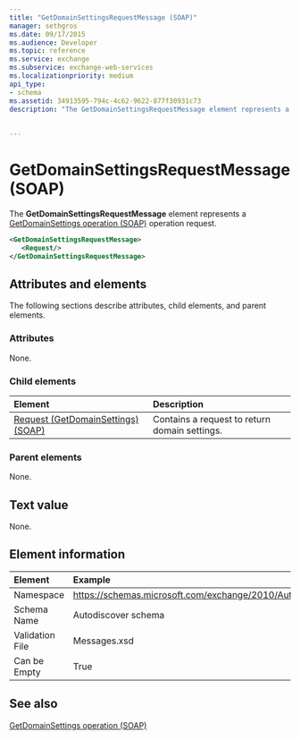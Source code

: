 ```yaml
---
title: "GetDomainSettingsRequestMessage (SOAP)"
manager: sethgros
ms.date: 09/17/2015
ms.audience: Developer
ms.topic: reference
ms.service: exchange
ms.subservice: exchange-web-services
ms.localizationpriority: medium
api_type:
- schema
ms.assetid: 34913595-794c-4c62-9622-877f30931c73
description: "The GetDomainSettingsRequestMessage element represents a GetDomainSettings operation (SOAP) operation request."
 
 
---
```


# GetDomainSettingsRequestMessage (SOAP)

The **GetDomainSettingsRequestMessage** element represents a [GetDomainSettings operation (SOAP)](getdomainsettings-operation-soap.md) operation request. 
  
```XML
<GetDomainSettingsRequestMessage>
   <Request/>
</GetDomainSettingsRequestMessage>
```

## Attributes and elements

The following sections describe attributes, child elements, and parent elements.
  
### Attributes

None.
  
### Child elements

|**Element**|**Description**|
|:-----|:-----|
|[Request (GetDomainSettings) (SOAP)](request-getdomainsettingssoap.md) <br/> |Contains a request to return domain settings.  <br/> |
   
### Parent elements

None.
  
## Text value

None.
  
## Element information

| Element | Example |
|:-----|:-----|
|Namespace  <br/> |https://schemas.microsoft.com/exchange/2010/Autodiscover  <br/> |
|Schema Name  <br/> |Autodiscover schema  <br/> |
|Validation File  <br/> |Messages.xsd  <br/> |
|Can be Empty  <br/> |True  <br/> |
   
## See also



[GetDomainSettings operation (SOAP)](getdomainsettings-operation-soap.md)

